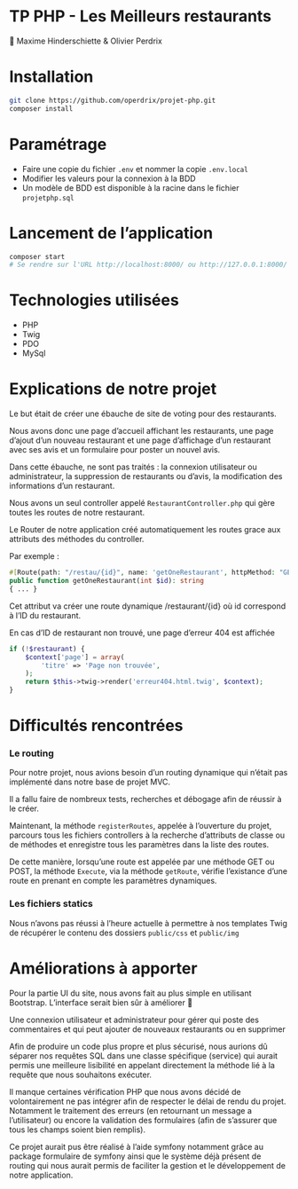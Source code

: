 # TP PHP - Les Meilleurs restaurants

<aside>
👬 Maxime Hinderschiette & Olivier Perdrix

</aside>

# Installation

```bash
git clone https://github.com/operdrix/projet-php.git
composer install
```

# Paramétrage

- Faire une copie du fichier `.env` et nommer la copie `.env.local`
- Modifier les valeurs pour la connexion à la BDD
- Un modèle de BDD est disponible à la racine dans le fichier `projetphp.sql`

# Lancement de l’application

```bash
composer start
# Se rendre sur l'URL http://localhost:8000/ ou http://127.0.0.1:8000/
```

# Technologies utilisées

- PHP
- Twig
- PDO
- MySql

# Explications de notre projet

Le but était de créer une ébauche de site de voting pour des restaurants.

Nous avons donc une page d’accueil affichant les restaurants, une page d’ajout d’un nouveau restaurant et une page d’affichage d’un restaurant avec ses avis et un formulaire pour poster un nouvel avis.

Dans cette ébauche, ne sont pas traités : la connexion utilisateur ou administrateur, la suppression de restaurants ou d’avis, la modification des informations d’un restaurant.

Nous avons un seul controller appelé `RestaurantController.php` qui gère toutes les routes de notre restaurant.

Le Router de notre application créé automatiquement les routes grace aux attributs des méthodes du controller.

Par exemple :

```php
#[Route(path: "/restau/{id}", name: 'getOneRestaurant', httpMethod: "GET")]
public function getOneRestaurant(int $id): string
{ ... }
```

Cet attribut va créer une route dynamique /restaurant/{id} où id correspond à l’ID du restaurant.

En cas d’ID de restaurant non trouvé, une page d’erreur 404 est affichée

```php
if (!$restaurant) {
	$context['page'] = array(
		'titre' => 'Page non trouvée',
	);
	return $this->twig->render('erreur404.html.twig', $context);
}
```

# Difficultés rencontrées

### Le routing

Pour notre projet, nous avions besoin d’un routing dynamique qui n’était pas implémenté dans notre base de projet MVC.

Il a fallu faire de nombreux tests, recherches et débogage afin de réussir à le créer.

Maintenant, la méthode `registerRoutes`, appelée à l’ouverture du projet, parcours tous les fichiers controllers à la recherche d’attributs de classe ou de méthodes et enregistre tous les paramètres dans la liste des routes.

De cette manière, lorsqu’une route est appelée par une méthode GET ou POST, la méthode `Execute`, via la méthode `getRoute`, vérifie l’existance d’une route en prenant en compte les paramètres dynamiques.

### Les fichiers statics

Nous n’avons pas réussi à l’heure actuelle à permettre à nos templates Twig de récupérer le contenu des dossiers `public/css` et `public/img`

# Améliorations à apporter

Pour la partie UI du site, nous avons fait au plus simple en utilisant Bootstrap. L’interface serait bien sûr à améliorer 🙂

Une connexion utilisateur et administrateur pour gérer qui poste des commentaires et qui peut ajouter de nouveaux restaurants ou en supprimer

Afin de produire un code plus propre et plus sécurisé, nous aurions dû séparer nos requêtes SQL dans une classe spécifique (service) qui aurait permis une meilleure lisibilité en appelant directement la méthode lié à la requête que nous souhaitons exécuter.

Il manque certaines vérification PHP que nous avons décidé de volontairement ne pas intégrer afin de respecter le délai de rendu du projet. Notamment le traitement des erreurs (en retournant un message a l’utilisateur) ou encore la validation des formulaires (afin de s’assurer que tous les champs soient bien remplis).

Ce projet aurait pus être réalisé à l’aide symfony notamment grâce au package formulaire de symfony ainsi que le système déjà présent de routing qui nous aurait permis de faciliter la gestion et le développement de notre application.
